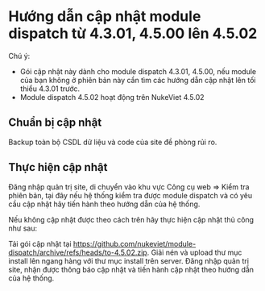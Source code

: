 # Hướng dẫn cập nhật module dispatch từ 4.3.01, 4.5.00 lên 4.5.02

Chú ý:
- Gói cập nhật này dành cho module dispatch 4.3.01, 4.5.00, nếu module của bạn không ở phiên bản này cần tìm các hướng dẫn cập nhật lên tối thiểu 4.3.01 trước.
- Module dispatch 4.5.02 hoạt động trên NukeViet 4.5.02

## Chuẩn bị cập nhật

Backup toàn bộ CSDL dữ liệu và code của site đề phòng rủi ro.

## Thực hiện cập nhật

Đăng nhập quản trị site, di chuyển vào khu vực Công cụ web => Kiểm tra phiên bản, tại đây nếu hệ thống kiểm tra được module dispatch và có yêu cầu cập nhật hãy tiến hành theo hướng dẫn của hệ thống.

Nếu không cập nhật được theo cách trên hãy thực hiện cập nhật thủ công như sau:

Tải gói cập nhật tại https://github.com/nukeviet/module-dispatch/archive/refs/heads/to-4.5.02.zip. Giải nén và upload thư mục install lên ngang hàng với thư mục install trên server. Đăng nhập quản trị site, nhận được thông báo cập nhật và tiến hành cập nhật theo hướng dẫn của hệ thống.
